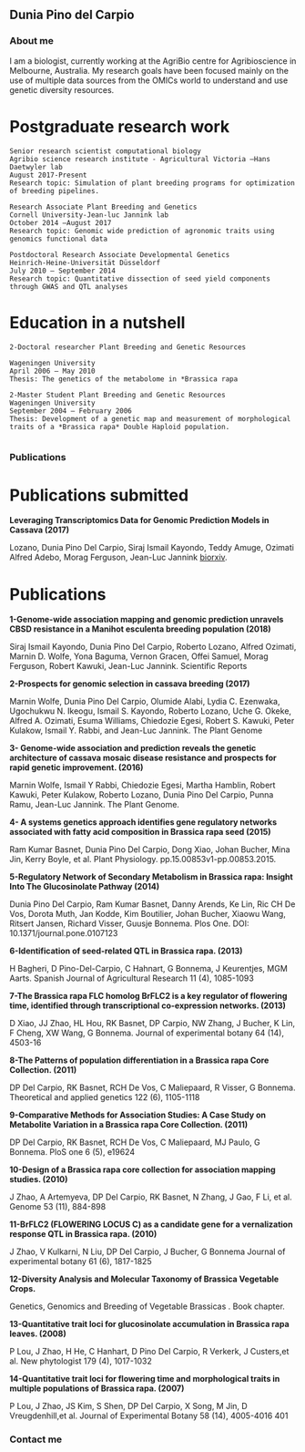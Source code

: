 ## Dunia Pino del Carpio
### About me

I am a biologist, currently working at the AgriBio centre for Agribioscience in Melbourne, Australia. My research goals have been focused mainly on the use of multiple data sources from the OMICs world to understand and use genetic diversity resources. 


# Postgraduate research work
```
Senior research scientist computational biology
Agribio science research institute - Agricultural Victoria –Hans Daetwyler lab
August 2017-Present
Research topic: Simulation of plant breeding programs for optimization of breeding pipelines.

Research Associate Plant Breeding and Genetics
Cornell University-Jean-luc Jannink lab
October 2014 –August 2017
Research topic: Genomic wide prediction of agronomic traits using genomics functional data

Postdoctoral Research Associate Developmental Genetics
Heinrich-Heine-Universität Düsseldorf
July 2010 – September 2014
Research topic: Quantitative dissection of seed yield components through GWAS and QTL analyses

```
# Education in a nutshell
```
2-Doctoral researcher Plant Breeding and Genetic Resources

Wageningen University
April 2006 – May 2010
Thesis: The genetics of the metabolome in *Brassica rapa

2-Master Student Plant Breeding and Genetic Resources
Wageningen University
September 2004 – February 2006
Thesis: Development of a genetic map and measurement of morphological traits of a *Brassica rapa* Double Haploid population.


```
### Publications

# Publications submitted

**Leveraging Transcriptomics Data for Genomic Prediction Models in Cassava (2017)**

Lozano, Dunia Pino Del Carpio, Siraj Ismail Kayondo, Teddy Amuge, Ozimati Alfred Adebo, Morag Ferguson, Jean-Luc Jannink
[biorxiv](https://www.biorxiv.org/content/early/2017/10/24/208181/).

# Publications

**1-Genome-wide association mapping and genomic prediction unravels CBSD resistance in a Manihot esculenta breeding population (2018)**

Siraj Ismail Kayondo, Dunia Pino Del Carpio, Roberto Lozano, Alfred Ozimati, Marnin D. Wolfe, Yona Baguma, Vernon Gracen, Offei Samuel, Morag Ferguson, Robert Kawuki, Jean-Luc Jannink. Scientific Reports

**2-Prospects for genomic selection in cassava breeding (2017)**

Marnin Wolfe, Dunia Pino Del Carpio, Olumide Alabi, Lydia C. Ezenwaka, Ugochukwu N. Ikeogu, Ismail S. Kayondo, Roberto Lozano, Uche G. Okeke, Alfred A. Ozimati, Esuma Williams, Chiedozie Egesi, Robert S. Kawuki,
Peter Kulakow, Ismail Y. Rabbi, and Jean-Luc Jannink. The Plant Genome

**3- Genome-wide association and prediction reveals the genetic architecture of cassava mosaic disease resistance and prospects for rapid genetic improvement. (2016)**

Marnin Wolfe, Ismail Y Rabbi, Chiedozie Egesi, Martha Hamblin, Robert Kawuki, Peter Kulakow, Roberto Lozano, Dunia Pino Del Carpio, Punna Ramu, Jean-Luc Jannink. The Plant Genome. 

**4- A systems genetics approach identifies gene regulatory networks associated with fatty acid composition in Brassica rapa seed (2015)**

Ram Kumar Basnet, Dunia Pino Del Carpio, Dong Xiao, Johan Bucher, Mina Jin, Kerry Boyle, et al. Plant Physiology. pp.15.00853v1-pp.00853.2015.

**5-Regulatory Network of Secondary Metabolism in Brassica rapa: Insight Into The Glucosinolate Pathway (2014)**

Dunia Pino Del Carpio, Ram Kumar Basnet, Danny Arends, Ke Lin, Ric CH De Vos, Dorota Muth, Jan Kodde, Kim Boutilier, Johan Bucher, Xiaowu Wang, Ritsert Jansen, Richard Visser, Guusje Bonnema. Plos One. DOI: 10.1371/journal.pone.0107123

**6-Identification of seed-related QTL in Brassica rapa. (2013)**

H Bagheri, D Pino-Del-Carpio, C Hahnart, G Bonnema, J Keurentjes, MGM Aarts.
Spanish Journal of Agricultural Research 11 (4), 1085-1093

**7-The Brassica rapa FLC homolog BrFLC2 is a key regulator of flowering time, identified through transcriptional co-expression networks. (2013)**

D Xiao, JJ Zhao, HL Hou, RK Basnet, DP Carpio, NW Zhang, J Bucher, K Lin, F Cheng, XW Wang, G Bonnema. Journal of experimental botany 64 (14), 4503-16

**8-The Patterns of population differentiation in a Brassica rapa Core Collection. (2011)**

DP Del Carpio, RK Basnet, RCH De Vos, C Maliepaard, R Visser, G Bonnema.
Theoretical and applied genetics 122 (6), 1105-1118

**9-Comparative Methods for Association Studies: A Case Study on Metabolite Variation in a Brassica rapa Core Collection. (2011)**

DP Del Carpio, RK Basnet, RCH De Vos, C Maliepaard, MJ Paulo, G Bonnema.
PloS one 6 (5), e19624

**10-Design of a Brassica rapa core collection for association mapping studies. (2010)**

J Zhao, A Artemyeva, DP Del Carpio, RK Basnet, N Zhang, J Gao, F Li, et al.
Genome 53 (11), 884-898

**11-BrFLC2 (FLOWERING LOCUS C) as a candidate gene for a vernalization response QTL in Brassica rapa. (2010)**

J Zhao, V Kulkarni, N Liu, DP Del Carpio, J Bucher, G Bonnema
Journal of experimental botany 61 (6), 1817-1825

**12-Diversity Analysis and Molecular Taxonomy of Brassica Vegetable Crops.**

Genetics, Genomics and Breeding of Vegetable Brassicas . Book chapter.

**13-Quantitative trait loci for glucosinolate accumulation in Brassica rapa leaves. (2008)**

P Lou, J Zhao, H He, C Hanhart, D Pino Del Carpio, R Verkerk, J Custers,et al.
New phytologist 179 (4), 1017-1032

**14-Quantitative trait loci for flowering time and morphological traits in multiple populations of Brassica rapa. (2007)**

P Lou, J Zhao, JS Kim, S Shen, DP Del Carpio, X Song, M Jin, D Vreugdenhill,et al.
Journal of Experimental Botany 58 (14), 4005-4016 401


### Contact me


